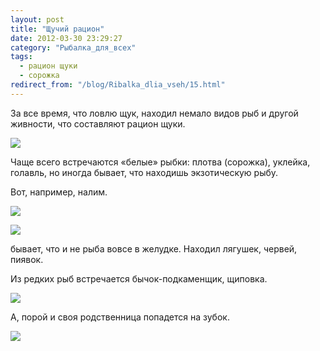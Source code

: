 ```yaml
---
layout: post
title: "Щучий рацион"
date: 2012-03-30 23:29:27
category: "Рыбалка_для_всех"
tags:
  - рацион щуки
  - сорожка
redirect_from: "/blog/Ribalka_dlia_vseh/15.html"
---
```

За все время, что ловлю щук, находил немало видов рыб и другой живности,
что составляют рацион щуки.

![](http://fishingguru.ru/uploads/images/00/00/01/2012/03/30/e69009.jpg)

Чаще всего встречаются «белые» рыбки: плотва (сорожка), уклейка,
голавль, но иногда бывает, что находишь экзотическую рыбу.

Вот, например, налим.

![](http://fishingguru.ru/uploads/images/00/00/01/2012/03/30/e25788.jpg)

![](http://fishingguru.ru/uploads/images/00/00/01/2012/03/30/63688c.jpg)

бывает, что и не рыба вовсе в желудке. Находил лягушек, червей, пиявок. 

Из редких рыб встречается бычок-подкаменщик, щиповка.

![](http://fishingguru.ru/uploads/images/00/00/01/2012/03/30/04b230.jpg)

А, порой и своя родственница попадется на зубок.

![](http://fishingguru.ru/uploads/images/00/00/01/2012/03/30/bda7e6.jpg)
